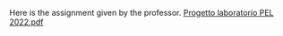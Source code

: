 Here is the assignment given by the professor.
[Progetto laboratorio PEL 2022.pdf](https://github.com/nicopiri/Checkers/files/12672484/Progetto.laboratorio.PEL.2022.pdf)
